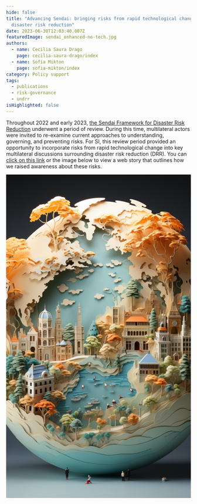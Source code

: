 ```yaml
---
hide: false
title: "Advancing Sendai: bringing risks from rapid technological change into
  disaster risk reduction"
date: 2023-06-30T12:03:40.007Z
featuredImage: sendai_enhanced-no-tech.jpg
authors:
  - name: Cecilia Saura Drago
    page: cecilia-saura-drago/index
  - name: Sofia Mikton
    page: sofia-mikton/index
category: Policy support
tags:
  - publications
  - risk-governance
  - undrr
isHighlighted: false
---
```


Throughout 2022 and early 2023, [the Sendai Framework for Disaster Risk Reduction](https://www.undrr.org/publication/sendai-framework-disaster-risk-reduction-2015-2030) underwent a period of review. During this time, multilateral actors were invited to re-examine current approaches to understanding, governing, and preventing risks. For SI, this review period provided an opportunity to incorporate risks from rapid technological change into key multilateral discussions surrounding disaster risk reduction (DRR). You can [click on this link](https://simoninstitute.shorthandstories.com/sendai/index.html) or the image below to view a web story that outlines how we raised awareness about these risks.

[![](cover.png)](https://simoninstitute.shorthandstories.com/sendai/index.html)
